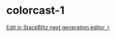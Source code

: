 # colorcast-1

[Edit in StackBlitz next generation editor ⚡️](https://stackblitz.com/~/github.com/LinusInnovator/colorcast-1)
